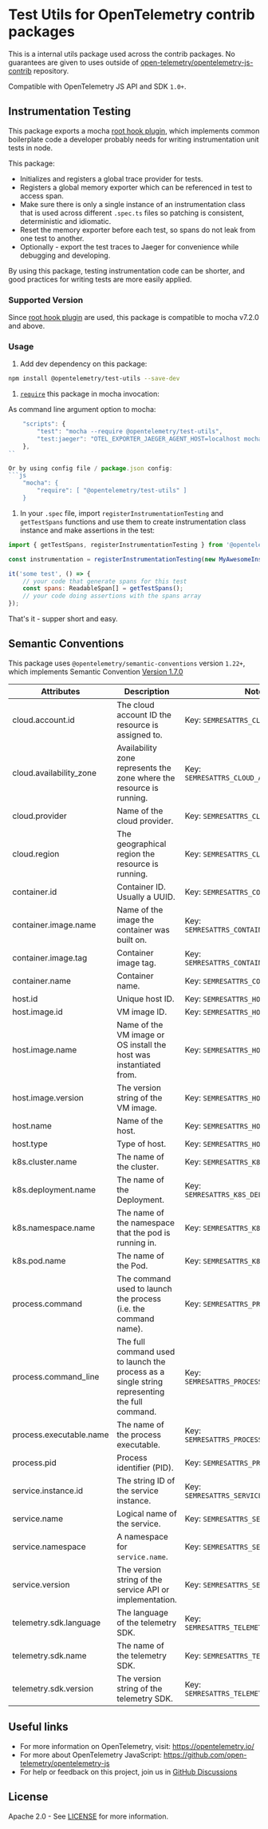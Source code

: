 # Test Utils for OpenTelemetry contrib packages

This is a internal utils package used across the contrib packages.
No guarantees are given to uses outside of [open-telemetry/opentelemetry-js-contrib](https://github.com/open-telemetry/opentelemetry-js-contrib/) repository.

Compatible with OpenTelemetry JS API and SDK `1.0+`.

## Instrumentation Testing

This package exports a mocha [root hook plugin](https://mochajs.org/#root-hook-plugins), which implements common boilerplate code a developer probably needs for writing instrumentation unit tests in node.

This package:

- Initializes and registers a global trace provider for tests.
- Registers a global memory exporter which can be referenced in test to access span.
- Make sure there is only a single instance of an instrumentation class that is used across different `.spec.ts` files so patching is consistent, deterministic and idiomatic.
- Reset the memory exporter before each test, so spans do not leak from one test to another.
- Optionally - export the test traces to Jaeger for convenience while debugging and developing.

By using this package, testing instrumentation code can be shorter, and good practices for writing tests are more easily applied.

### Supported Version

Since [root hook plugin](https://mochajs.org/#root-hook-plugins) are used, this package is compatible to mocha v7.2.0 and above.

### Usage

1. Add dev dependency on this package:

```sh
npm install @opentelemetry/test-utils --save-dev
```

1. [`require`](https://mochajs.org/#-require-module-r-module) this package in mocha invocation:

As command line argument option to mocha:

```js
    "scripts": {
        "test": "mocha --require @opentelemetry/test-utils",
        "test:jaeger": "OTEL_EXPORTER_JAEGER_AGENT_HOST=localhost mocha --require @opentelemetry/test-utils",
    },
``

Or by using config file / package.json config:
```js
    "mocha": {
        "require": [ "@opentelemetry/test-utils" ]
    }
```

1. In your `.spec` file, import `registerInstrumentationTesting` and `getTestSpans` functions and use them to create instrumentation class instance and make assertions in the test:

```js
import { getTestSpans, registerInstrumentationTesting } from '@opentelemetry/test-utils';

const instrumentation = registerInstrumentationTesting(new MyAwesomeInstrumentation());

it('some test', () => {
    // your code that generate spans for this test
    const spans: ReadableSpan[] = getTestSpans();
    // your code doing assertions with the spans array
});
```

That's it - supper short and easy.

## Semantic Conventions

This package uses `@opentelemetry/semantic-conventions` version `1.22+`, which implements Semantic Convention [Version 1.7.0](https://github.com/open-telemetry/opentelemetry-specification/blob/v1.7.0/semantic_conventions/README.md)

| Attributes              | Description                                                                                   | Notes                                     |
| ------------------------| --------------------------------------------------------------------------------------------- | ----------------------------------------- |
| cloud.account.id        | The cloud account ID the resource is assigned to.                                             | Key: `SEMRESATTRS_CLOUD_ACCOUNT_ID`       |
| cloud.availability_zone | Availability zone represents the zone where the resource is running.                          | Key: `SEMRESATTRS_CLOUD_AVAILABILITY_ZONE`|
| cloud.provider          | Name of the cloud provider.                                                                   | Key: `SEMRESATTRS_CLOUD_PROVIDER`         |
| cloud.region            | The geographical region the resource is running.                                              | Key: `SEMRESATTRS_CLOUD_REGION`           |
| container.id            | Container ID. Usually a UUID.                                                                 | Key: `SEMRESATTRS_CONTAINER_ID`           |
| container.image.name    | Name of the image the container was built on.                                                 | Key: `SEMRESATTRS_CONTAINER_IMAGE_NAME`   |
| container.image.tag     | Container image tag.                                                                          | Key: `SEMRESATTRS_CONTAINER_IMAGE_TAG`    |
| container.name          | Container name.                                                                               | Key: `SEMRESATTRS_CONTAINER_NAME`         |
| host.id                 | Unique host ID.                                                                               | Key: `SEMRESATTRS_HOST_ID`                |
| host.image.id           | VM image ID.                                                                                  | Key: `SEMRESATTRS_HOST_IMAGE_ID`          |
| host.image.name         | Name of the VM image or OS install the host was instantiated from.                            | Key: `SEMRESATTRS_HOST_IMAGE_NAME`        |
| host.image.version      | The version string of the VM image.                                                           | Key: `SEMRESATTRS_HOST_IMAGE_VERSION`     |
| host.name               | Name of the host.                                                                             | Key: `SEMRESATTRS_HOST_NAME`              |
| host.type               | Type of host.                                                                                 | Key: `SEMRESATTRS_HOST_TYPE`              |
| k8s.cluster.name        | The name of the cluster.                                                                      | Key: `SEMRESATTRS_K8S_CLUSTER_NAME`       |
| k8s.deployment.name     | The name of the Deployment.                                                                   | Key: `SEMRESATTRS_K8S_DEPLOYMENT_NAME`    |
| k8s.namespace.name      | The name of the namespace that the pod is running in.                                         | Key: `SEMRESATTRS_K8S_NAMESPACE_NAME`     |
| k8s.pod.name            | The name of the Pod.                                                                          | Key: `SEMRESATTRS_K8S_POD_NAME`           |
| process.command         | The command used to launch the process (i.e. the command name).                               | Key: `SEMRESATTRS_PROCESS_COMMAND`        |
| process.command_line    | The full command used to launch the process as a single string representing the full command. | Key: `SEMRESATTRS_PROCESS_COMMAND_LINE`   |
| process.executable.name | The name of the process executable.                                                           | Key: `SEMRESATTRS_PROCESS_EXECUTABLE_NAME`|
| process.pid             | Process identifier (PID).                                                                     | Key: `SEMRESATTRS_PROCESS_PID`            |
| service.instance.id     | The string ID of the service instance.                                                        | Key: `SEMRESATTRS_SERVICE_INSTANCE_ID`    |
| service.name            | Logical name of the service.                                                                  | Key: `SEMRESATTRS_SERVICE_NAME`           |
| service.namespace       | A namespace for `service.name`.                                                               | Key: `SEMRESATTRS_SERVICE_NAMESPACE`      |
| service.version         | The version string of the service API or implementation.                                      | Key: `SEMRESATTRS_SERVICE_VERSION`        |
| telemetry.sdk.language  | The language of the telemetry SDK.                                                            | Key: `SEMRESATTRS_TELEMETRY_SDK_LANGUAGE` |
| telemetry.sdk.name      | The name of the telemetry SDK.                                                                | Key: `SEMRESATTRS_TELEMETRY_SDK_NAME`     |
| telemetry.sdk.version   | The version string of the telemetry SDK.                                                      | Key: `SEMRESATTRS_TELEMETRY_SDK_VERSION`  |

## Useful links

- For more information on OpenTelemetry, visit: <https://opentelemetry.io/>
- For more about OpenTelemetry JavaScript: <https://github.com/open-telemetry/opentelemetry-js>
- For help or feedback on this project, join us in [GitHub Discussions][discussions-url]

## License

Apache 2.0 - See [LICENSE][license-url] for more information.

[license-url]: https://github.com/open-telemetry/opentelemetry-js-contrib/blob/main/LICENSE
[discussions-url]: https://github.com/open-telemetry/opentelemetry-js/discussions

